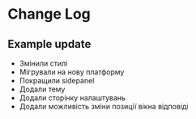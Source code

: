 # Change Log

## Example update

- Змінили стилі
- Мігрували на нову платформу
- Покращили sidepanel
- Додали тему
- Додали сторінку налаштувань
- Додали можливість зміни позиції вікна відповіді